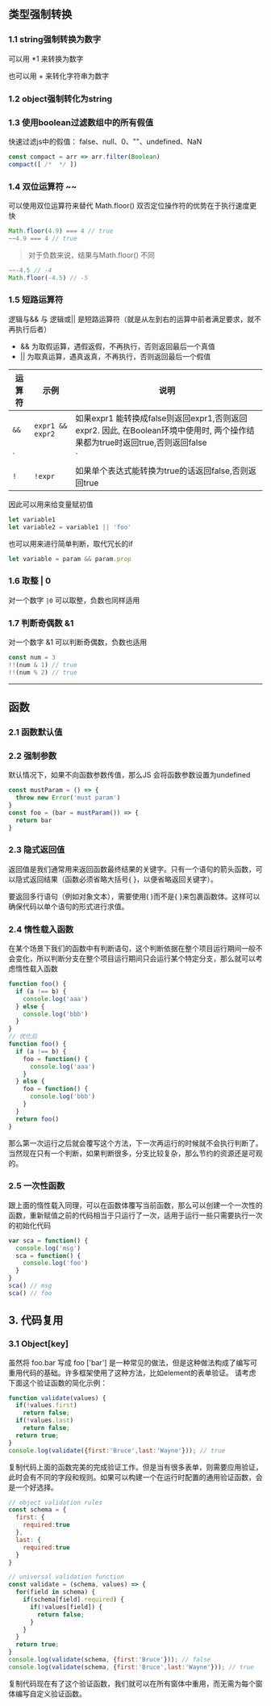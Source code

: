 ## 类型强制转换

### 1.1 string强制转换为数字

可以用 *1 来转换为数字

也可以用 + 来转化字符串为数字

### 1.2 object强制转化为string

### 1.3 使用boolean过滤数组中的所有假值

快速过滤js中的假值： false、null、0、""、undefined、NaN

```js
const compact = arr => arr.filter(Boolean)
compact([ /*  */ ])
```

### 1.4 双位运算符 ~~

可以使用双位运算符来替代 Math.floor() 双否定位操作符的优势在于执行速度更快

```js
Math.floor(4.9) === 4 // true
~~4.9 === 4 // true
```

> 对于负数来说，结果与Math.floor() 不同

```js
~~-4.5 // -4
Math.floor(-4.5) // -5
```

### 1.5 短路运算符

逻辑与&& 与 逻辑或|| 是短路运算符（就是从左到右的运算中前者满足要求，就不再执行后者）

* && 为取假运算，遇假返假，不再执行，否则返回最后一个真值
* || 为取真运算，遇真返真，不再执行，否则返回最后一个假值

|运算符|示例|说明|
|-----|----|----|
|`&&`|`expr1 && expr2`|如果expr1 能转换成false则返回expr1,否则返回expr2. 因此, 在Boolean环境中使用时, 两个操作结果都为true时返回true,否则返回false|
|`||`|`expr1 || expr2`|如果expr1能转换成true则返回expr1,否则返回expr2. 因此,在boolean环境(在if的条件判断中)中使用时, 二者操作结果中只要有一个为true,返回true;二者操作结果都为false时返回false.|
|`!`|`!expr`|如果单个表达式能转换为true的话返回false,否则返回true|

因此可以用来给变量赋初值

```js
let variable1
let variable2 = variable1 || 'foo'
```

也可以用来进行简单判断，取代冗长的if

```js
let variable = param && param.prop
```

### 1.6 取整 | 0

对一个数字 `|0` 可以取整，负数也同样适用

### 1.7 判断奇偶数 &1

对一个数字 &1 可以判断奇偶数，负数也适用

```js
const num = 3
!!(num & 1) // true
!!(num % 2) // true
```

---

## 函数

### 2.1 函数默认值

### 2.2 强制参数

默认情况下，如果不向函数参数传值，那么JS 会将函数参数设置为undefined

```js
const mustParam = () => {
  throw new Error('must param')
}
const foo = (bar = mustParam()) => {
  return bar
}
```

### 2.3 隐式返回值

返回值是我们通常用来返回函数最终结果的关键字。只有一个语句的箭头函数，可以隐式返回结果（函数必须省略大括号{ }，以便省略返回关键字）。

要返回多行语句（例如对象文本），需要使用( )而不是{ }来包裹函数体。这样可以确保代码以单个语句的形式进行求值。

### 2.4 惰性载入函数

在某个场景下我们的函数中有判断语句，这个判断依据在整个项目运行期间一般不会变化，所以判断分支在整个项目运行期间只会运行某个特定分支，那么就可以考虑惰性载入函数

```js
function foo() {
  if (a !== b) {
    console.log('aaa')
  } else {
    console.log('bbb')
  }
}
// 优化后
function foo() {
  if (a !== b) {
    foo = function() {
      console.log('aaa')
    }
  } else {
    foo = function() {
      console.log('bbb')
    }
  }
  return foo()
}
```

那么第一次运行之后就会覆写这个方法，下一次再运行的时候就不会执行判断了。当然现在只有一个判断，如果判断很多，分支比较复杂，那么节约的资源还是可观的。

### 2.5 一次性函数

跟上面的惰性载入同理，可以在函数体覆写当前函数，那么可以创建一个一次性的函数，重新赋值之前的代码相当于只运行了一次，适用于运行一些只需要执行一次的初始化代码

```js
var sca = function() {
  console.log('msg')
  sca = function() {
    console.log('foo')
  }
}
sca() // msg
sca() // foo
```

## 3. 代码复用

### 3.1 Object[key]

虽然将 foo.bar 写成 foo ['bar'] 是一种常见的做法，但是这种做法构成了编写可重用代码的基础。许多框架使用了这种方法，比如element的表单验证。
请考虑下面这个验证函数的简化示例：

```js
function validate(values) {
  if(!values.first)
    return false;
  if(!values.last)
    return false;
  return true;
}
console.log(validate({first:'Bruce',last:'Wayne'})); // true
```

复制代码上面的函数完美的完成验证工作。但是当有很多表单，则需要应用验证，此时会有不同的字段和规则。如果可以构建一个在运行时配置的通用验证函数，会是一个好选择。

```js
// object validation rules
const schema = {
  first: {
    required:true
  },
  last: {
    required:true
  }
}

// universal validation function
const validate = (schema, values) => {
  for(field in schema) {
    if(schema[field].required) {
      if(!values[field]) {
        return false;
      }
    }
  }
  return true;
}
console.log(validate(schema, {first:'Bruce'})); // false
console.log(validate(schema, {first:'Bruce',last:'Wayne'})); // true
```

复制代码现在有了这个验证函数，我们就可以在所有窗体中重用，而无需为每个窗体编写自定义验证函数。
